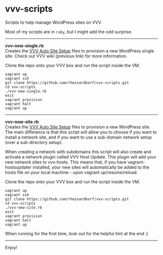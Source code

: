 vvv-scripts
===========

Scripts to help manage WordPress sites on VVV

Most of my scripts are in `ruby`, but I might add the odd surprise.

-----  

**vvv-new-single.rb**  
Creates the [VVV Auto Site Setup](https://github.com/Varying-Vagrant-Vagrants/VVV/wiki/Auto-site-Setup) files to provision a new WordPress single site.  Check out VVV wiki (previous link) for more information.

Clone the repo onto your VVV box and run the script inside the VM.  

    vagrant up
    vagrant ssh  
    git clone https://github.com/rheinardkorf/vvv-scripts.git  
    cd vvv-scripts  
    ./vvv-new-single.rb  
    exit  
    vagrant provision  
    vagrant halt  
    vagrant up  

-----  

**vvv-new-site.rb**  
Creates the [VVV Auto Site Setup](https://github.com/Varying-Vagrant-Vagrants/VVV/wiki/Auto-site-Setup) files to provision a new WordPress site.  The main difference is that this script will allow you to choose if you want to install a network site, and if you want to use a sub-domain network setup (over a sub-directory setup).  

When creating a network with subdomains this script will also create and activate a network plugin called VVV Host Update. This plugin will add your new network sites to vvv-hosts. This means that, if you have vagrant-hostsupdater installed, your new sites will automatically be added to the hosts file on your local machine - upon vagrant up/resume/reload.

Clone the repo onto your VVV box and run the script inside the VM.  

    vagrant up
    vagrant ssh  
    git clone https://github.com/rheinardkorf/vvv-scripts.git  
    cd vvv-scripts  
    ./vvv-new-site.rb  
    exit  
    vagrant provision  
    vagrant halt  
    vagrant up  

When running for the first time, look out for the helpful hint at the end :)

----- 

Enjoy!
